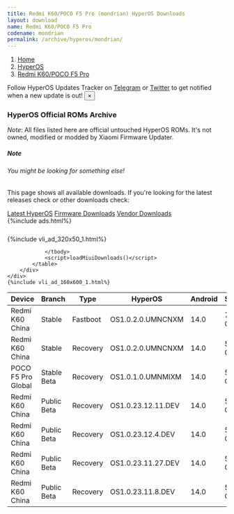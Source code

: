 ```yaml
---
title: Redmi K60/POCO F5 Pro (mondrian) HyperOS Downloads
layout: download
name: Redmi K60/POCO F5 Pro
codename: mondrian
permalink: /archive/hyperos/mondrian/
---
```

<nav aria-label="breadcrumb">
    <ol class="breadcrumb">
        <li class="breadcrumb-item"><a href="/">Home</a></li>
        <li class="breadcrumb-item"><a href="/hyperos/">HyperOS</a></li>
        <li class="breadcrumb-item active" aria-current="page"><a href="/hyperos/mondrian/">Redmi K60/POCO F5 Pro</a></li>
    </ol>
</nav>
<div class="alert alert-primary alert-dismissible fade show" role="alert">
    Follow HyperOS Updates Tracker on <a href="https://t.me/MIUIUpdatesTracker" class="alert-link">Telegram</a>
     or <a href="https://twitter.com/MiFwUpdater" class="alert-link">Twitter</a> to get notified when a new update is out!
    <button type="button" class="close" data-dismiss="alert" aria-label="Close">
        <span aria-hidden="true">&times;</span>
    </button>
</div>

### HyperOS Official ROMs Archive
*Note*: All files listed here are official untouched HyperOS ROMs. It's not owned, modified or modded by Xiaomi Firmware Updater.
<div class="card">
  <div class="card-body">
    <h5 class="card-title">Note</h5>
    <h6 class="card-subtitle mb-2 text-muted">You might be looking for something else!</h6>
    <p class="card-text">This page shows all available downloads.
     If you're looking for the latest releases check or other downloads check:</p>
    <a href="/hyperos/mondrian/" class="card-link">Latest HyperOS</a>
    <a href="/firmware/mondrian/" class="card-link">Firmware Downloads</a>
    <a href="/vendor/mondrian/" class="card-link">Vendor Downloads</a>
  </div>
</div>
{%include ads.html%}
<div class="row justify-content-center">
    <div class="col-10">
        <div class="table-responsive-md" style="margin-top: 25px;">
            {%include vli_ad_320x50_1.html%}
            <table id="miui" class="display dt-responsive nowrap compact table table-striped table-hover table-sm">
                <thead class="thead-dark">
                    <tr>
                        <th data-ref="device">Device</th>
                        <th data-ref="branch">Branch</th>
                        <th data-ref="type">Type</th>
                        <th data-ref="miui">HyperOS</th>
                        <th data-ref="android">Android</th>
                        <th data-ref="size">Size</th>
                        <th data-ref="size">Date</th>
                        <th data-ref="link">Link</th>
                    </tr>
                </thead>
                <tbody>
                <tr><td>Redmi K60 China</td><td>Stable</td><td>Fastboot</td><td>OS1.0.2.0.UMNCNXM</td><td>14.0</td><td>7.5 GB</td><td>2023-12-28</td><td><a href="/hyperos/mondrian/stable/OS1.0.2.0.UMNCNXM/">Download</a></td></tr>
<tr><td>Redmi K60 China</td><td>Stable</td><td>Recovery</td><td>OS1.0.2.0.UMNCNXM</td><td>14.0</td><td>5.8 GB</td><td>2023-12-07</td><td><a href="/hyperos/mondrian/stable/OS1.0.2.0.UMNCNXM/">Download</a></td></tr>
<tr><td>POCO F5 Pro Global</td><td>Stable Beta</td><td>Recovery</td><td>OS1.0.1.0.UMNMIXM</td><td>14.0</td><td>5.0 GB</td><td>2023-12-21</td><td><a href="/hyperos/mondrian/stable beta/OS1.0.1.0.UMNMIXM/">Download</a></td></tr>
<tr><td>Redmi K60 China</td><td>Public Beta</td><td>Recovery</td><td>OS1.0.23.12.11.DEV</td><td>14.0</td><td>5.8 GB</td><td>2023-12-15</td><td><a href="/hyperos/mondrian/public beta/OS1.0.23.12.11.DEV/">Download</a></td></tr>
<tr><td>Redmi K60 China</td><td>Public Beta</td><td>Recovery</td><td>OS1.0.23.12.4.DEV</td><td>14.0</td><td>5.8 GB</td><td>2023-12-08</td><td><a href="/hyperos/mondrian/public beta/OS1.0.23.12.4.DEV/">Download</a></td></tr>
<tr><td>Redmi K60 China</td><td>Public Beta</td><td>Recovery</td><td>OS1.0.23.11.27.DEV</td><td>14.0</td><td>5.8 GB</td><td>2023-12-01</td><td><a href="/hyperos/mondrian/public beta/OS1.0.23.11.27.DEV/">Download</a></td></tr>
<tr><td>Redmi K60 China</td><td>Public Beta</td><td>Recovery</td><td>OS1.0.23.11.8.DEV</td><td>14.0</td><td>5.8 GB</td><td>2023-11-14</td><td><a href="/hyperos/mondrian/public beta/OS1.0.23.11.8.DEV/">Download</a></td></tr>

                </tbody>
                <script>loadMiuiDownloads()</script>
            </table>
        </div>
    </div>
    {%include vli_ad_160x600_1.html%}
</div>
